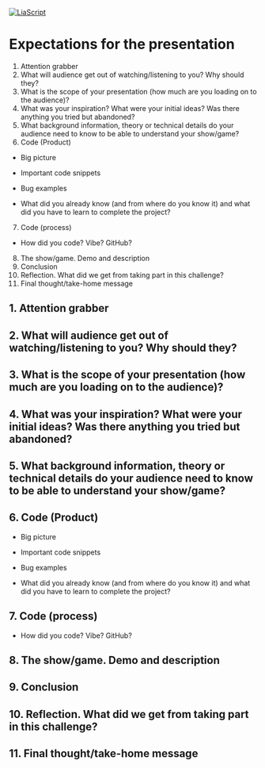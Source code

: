 <!--
author:   Your Name

email:    your@mail.org

version:  0.0.1

language: en

narrator: US English Female

comment:  Try to write a short comment about
          your course, multiline is also okay.
-->

[![LiaScript](https://raw.githubusercontent.com/LiaScript/LiaScript/master/badges/course.svg)](https://liascript.github.io/course/?https://github.com/TUBAF-IUZ-LiaScript/STEM-English-1/blob/main/presentation_template.md)

# Expectations for the presentation

1. Attention grabber
2. What will audience get out of watching/listening to you? Why should they?
3. What is the scope of your presentation (how much are you loading on to the audience)?
4. What was your inspiration? What were your initial ideas? Was there anything you tried but abandoned?
5. What background information, theory or technical details do your audience need to know to be able to understand your show/game?
6. Code (Product)

-   Big picture

-   Important code snippets

-   Bug examples

-   What did you already know (and from where do you know it) and what did you have to learn to complete the project?

7. Code (process)

-   How did you code? Vibe? GitHub?

8. The show/game. Demo and description
9. Conclusion
10. Reflection. What did we get from taking part in this challenge?
11. Final thought/take-home message

## 1. Attention grabber

## 2. What will audience get out of watching/listening to you? Why should they?

## 3. What is the scope of your presentation (how much are you loading on to the audience)?

## 4. What was your inspiration? What were your initial ideas? Was there anything you tried but abandoned?

## 5. What background information, theory or technical details do your audience need to know to be able to understand your show/game?

## 6. Code (Product)

-   Big picture

-   Important code snippets

-   Bug examples

-   What did you already know (and from where do you know it) and what did you have to learn to complete the project?

## 7. Code (process)

-   How did you code? Vibe? GitHub?

## 8. The show/game. Demo and description

## 9. Conclusion

## 10. Reflection. What did we get from taking part in this challenge?

## 11. Final thought/take-home message
